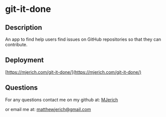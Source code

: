 # git-it-done


## Description

An app to find help users find issues on GitHub repositories so that they can contribute.


## Deployment

[https://mjerich.com/git-it-done/](https://mjerich.com/git-it-done/)


## Questions

For any questions contact me on my github at: [MJerich](https://github.com/MJerich)

or email me at: [matthewjerich@gmail.com](mailto:matthewjerich@gmail.com)
